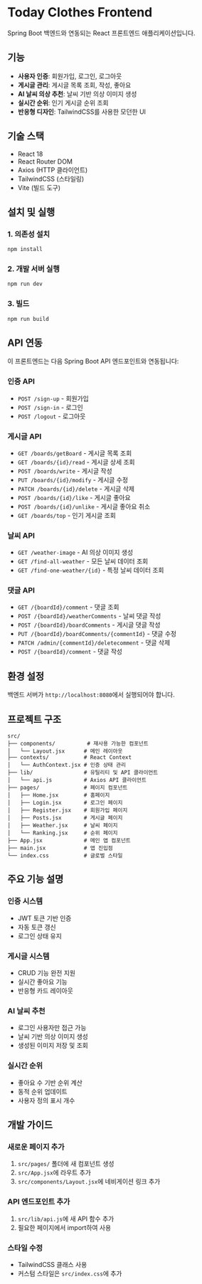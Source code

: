 # Today Clothes Frontend

Spring Boot 백엔드와 연동되는 React 프론트엔드 애플리케이션입니다.

## 기능

- **사용자 인증**: 회원가입, 로그인, 로그아웃
- **게시글 관리**: 게시글 목록 조회, 작성, 좋아요
- **AI 날씨 의상 추천**: 날씨 기반 의상 이미지 생성
- **실시간 순위**: 인기 게시글 순위 조회
- **반응형 디자인**: TailwindCSS를 사용한 모던한 UI

## 기술 스택

- React 18
- React Router DOM
- Axios (HTTP 클라이언트)
- TailwindCSS (스타일링)
- Vite (빌드 도구)

## 설치 및 실행

### 1. 의존성 설치
```bash
npm install
```

### 2. 개발 서버 실행
```bash
npm run dev
```

### 3. 빌드
```bash
npm run build
```

## API 연동

이 프론트엔드는 다음 Spring Boot API 엔드포인트와 연동됩니다:

### 인증 API
- `POST /sign-up` - 회원가입
- `POST /sign-in` - 로그인
- `POST /logout` - 로그아웃

### 게시글 API
- `GET /boards/getBoard` - 게시글 목록 조회
- `GET /boards/{id}/read` - 게시글 상세 조회
- `POST /boards/write` - 게시글 작성
- `PUT /boards/{id}/modify` - 게시글 수정
- `PATCH /boards/{id}/delete` - 게시글 삭제
- `POST /boards/{id}/like` - 게시글 좋아요
- `POST /boards/{id}/unlike` - 게시글 좋아요 취소
- `GET /boards/top` - 인기 게시글 조회

### 날씨 API
- `GET /weather-image` - AI 의상 이미지 생성
- `GET /find-all-weather` - 모든 날씨 데이터 조회
- `GET /find-one-weather/{id}` - 특정 날씨 데이터 조회

### 댓글 API
- `GET /{boardId}/comment` - 댓글 조회
- `POST /{boardId}/weatherComments` - 날씨 댓글 작성
- `POST /{boardId}/boardComments` - 게시글 댓글 작성
- `PUT /{boardId}/boardComments/{commentId}` - 댓글 수정
- `PATCH /admin/{commentId}/deletecomment` - 댓글 삭제
- `POST /{boardId}/comment` - 댓글 작성

## 환경 설정

백엔드 서버가 `http://localhost:8080`에서 실행되어야 합니다.

## 프로젝트 구조

```
src/
├── components/          # 재사용 가능한 컴포넌트
│   └── Layout.jsx      # 메인 레이아웃
├── contexts/           # React Context
│   └── AuthContext.jsx # 인증 상태 관리
├── lib/                # 유틸리티 및 API 클라이언트
│   └── api.js          # Axios API 클라이언트
├── pages/              # 페이지 컴포넌트
│   ├── Home.jsx        # 홈페이지
│   ├── Login.jsx       # 로그인 페이지
│   ├── Register.jsx    # 회원가입 페이지
│   ├── Posts.jsx       # 게시글 페이지
│   ├── Weather.jsx     # 날씨 페이지
│   └── Ranking.jsx     # 순위 페이지
├── App.jsx             # 메인 앱 컴포넌트
├── main.jsx            # 앱 진입점
└── index.css           # 글로벌 스타일
```

## 주요 기능 설명

### 인증 시스템
- JWT 토큰 기반 인증
- 자동 토큰 갱신
- 로그인 상태 유지

### 게시글 시스템
- CRUD 기능 완전 지원
- 실시간 좋아요 기능
- 반응형 카드 레이아웃

### AI 날씨 추천
- 로그인 사용자만 접근 가능
- 날씨 기반 의상 이미지 생성
- 생성된 이미지 저장 및 조회

### 실시간 순위
- 좋아요 수 기반 순위 계산
- 동적 순위 업데이트
- 사용자 정의 표시 개수

## 개발 가이드

### 새로운 페이지 추가
1. `src/pages/` 폴더에 새 컴포넌트 생성
2. `src/App.jsx`에 라우트 추가
3. `src/components/Layout.jsx`에 네비게이션 링크 추가

### API 엔드포인트 추가
1. `src/lib/api.js`에 새 API 함수 추가
2. 필요한 페이지에서 import하여 사용

### 스타일 수정
- TailwindCSS 클래스 사용
- 커스텀 스타일은 `src/index.css`에 추가

